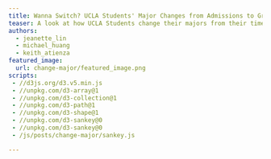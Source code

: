 ```yaml
---
title: Wanna Switch? UCLA Students' Major Changes from Admissions to Graduation
teaser: A look at how UCLA Students change their majors from their time of admissions to eventual degree, data aggregated from 2013-2018.
authors:
  - jeanette_lin
  - michael_huang
  - keith_atienza
featured_image:
  url: change-major/featured_image.png
scripts:
 - //d3js.org/d3.v5.min.js
 - //unpkg.com/d3-array@1
 - //unpkg.com/d3-collection@1
 - //unpkg.com/d3-path@1
 - //unpkg.com/d3-shape@1
 - //unpkg.com/d3-sankey@0
 - //unpkg.com/d3-sankey@0
 - /js/posts/change-major/sankey.js

---
```


  <div id="dropdown"></div>
  <div id="chart"></div>
  <div id="label"></div>